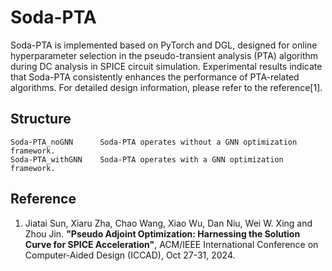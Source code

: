 # Soda-PTA
Soda-PTA is implemented based on PyTorch and DGL, designed for online hyperparameter selection in the pseudo-transient analysis (PTA) algorithm during DC analysis in SPICE circuit simulation. Experimental results indicate that Soda-PTA consistently enhances the performance of PTA-related algorithms. For detailed design information, please refer to the reference[1].

## Structure
```text
Soda-PTA_noGNN      Soda-PTA operates without a GNN optimization framework.
Soda-PTA_withGNN    Soda-PTA operates with a GNN optimization framework.
```

## Reference
1. Jiatai Sun, Xiaru Zha, Chao Wang, Xiao Wu, Dan Niu, Wei W. Xing and Zhou Jin. **"Pseudo Adjoint Optimization: Harnessing the Solution Curve for SPICE Acceleration"**, ACM/IEEE International Conference on Computer-Aided Design (ICCAD), Oct 27-31, 2024.